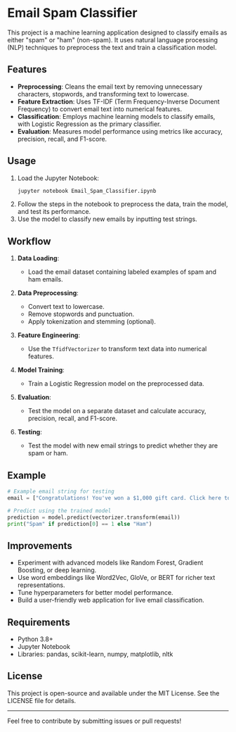 # Email Spam Classifier

This project is a machine learning application designed to classify emails as either "spam" or "ham" (non-spam). It uses natural language processing (NLP) techniques to preprocess the text and train a classification model.

## Features
- **Preprocessing**: Cleans the email text by removing unnecessary characters, stopwords, and transforming text to lowercase.
- **Feature Extraction**: Uses TF-IDF (Term Frequency-Inverse Document Frequency) to convert email text into numerical features.
- **Classification**: Employs machine learning models to classify emails, with Logistic Regression as the primary classifier.
- **Evaluation**: Measures model performance using metrics like accuracy, precision, recall, and F1-score.


## Usage

1. Load the Jupyter Notebook:
   ```bash
   jupyter notebook Email_Spam_Classifier.ipynb
   ```
2. Follow the steps in the notebook to preprocess the data, train the model, and test its performance.
3. Use the model to classify new emails by inputting test strings.

## Workflow

1. **Data Loading**:
   - Load the email dataset containing labeled examples of spam and ham emails.

2. **Data Preprocessing**:
   - Convert text to lowercase.
   - Remove stopwords and punctuation.
   - Apply tokenization and stemming (optional).

3. **Feature Engineering**:
   - Use the `TfidfVectorizer` to transform text data into numerical features.

4. **Model Training**:
   - Train a Logistic Regression model on the preprocessed data.

5. **Evaluation**:
   - Test the model on a separate dataset and calculate accuracy, precision, recall, and F1-score.

6. **Testing**:
   - Test the model with new email strings to predict whether they are spam or ham.

## Example

```python
# Example email string for testing
email = ["Congratulations! You've won a $1,000 gift card. Click here to claim now!"]

# Predict using the trained model
prediction = model.predict(vectorizer.transform(email))
print("Spam" if prediction[0] == 1 else "Ham")
```

## Improvements
- Experiment with advanced models like Random Forest, Gradient Boosting, or deep learning.
- Use word embeddings like Word2Vec, GloVe, or BERT for richer text representations.
- Tune hyperparameters for better model performance.
- Build a user-friendly web application for live email classification.

## Requirements
- Python 3.8+
- Jupyter Notebook
- Libraries: pandas, scikit-learn, numpy, matplotlib, nltk

## License
This project is open-source and available under the MIT License. See the LICENSE file for details.

---
Feel free to contribute by submitting issues or pull requests!

